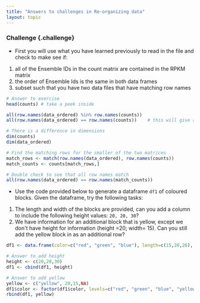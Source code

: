 ```yaml
---
title: "Answers to challenges in Re-organizing data"
layout: topic
---
```

### Challenge {.challenge}
* First you will use what you have learned previously to read in the file and check to make see if:

1. all of the Ensemble IDs in the count matrix are contained in the RPKM matrix
2. the order of Ensemble Ids is the same in both data frames
3. subset such that you have two data files that have matching row names


```r
# Answer to exercise
head(counts) # take a peek inside

all(row.names(data_ordered) %in% row.names(counts))
all(row.names(data_ordered) == row.names(counts))    # this will give an error

# There is a difference in dimensions
dim(counts)
dim(data_ordered)

# Find the matching rows for the smaller of the two matrices
match_rows <- match(row.names(data_ordered), row.names(counts))
match_counts <- counts[match_rows,]

# Double check to see that all row names match
all(row.names(data_ordered) == row.names(match_counts))
```


* Use the code provided below to generate a dataframe `df1` of coloured blocks. Given the dataframe, try the following tasks:

1. The length and width of the blocks are provided, can you add a column to include the following height values: `20, 20, 30`?
2. We have information for an additional block that is yellow, except we don't have height for information (height =20; width= 15). Can you still add the yellow block in as an additional row?


```r
df1 <- data.frame(color=c("red", "green", "blue"), length=c(15,20,26), width=c(20,25,35))
```


```r
# Answer to add height
height <- c(20,20,30)
df1 <- cbind(df1, height)

# Answer to add yellow
yellow <- c("yellow", 20,15,NA)
df1$color <- factor(df1$color, levels=c("red", "green", "blue", "yellow"))
rbind(df1, yellow)
```
